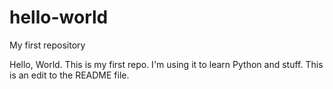# hello-world
My first repository

Hello, World. This is my first repo. I'm using it to learn Python and stuff. 
This is an edit to the README file. 
